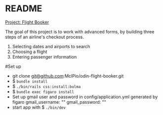 # README

[Project: Flight Booker](https://www.theodinproject.com/lessons/ruby-on-rails-flight-booker)

The goal of this project is to work with advanced forms, by building three steps of an airline's checkout process.

1. Selecting dates and airports to search
2. Choosing a flight
3. Entering passenger information

#Set up

- git clone git@github.com:MclPio/odin-flight-booker.git
- $ ```bundle install```
- $ ```./bin/rails css:install:bulma```
- $ ```bundle exec figaro install```
- Set up gmail user and password in config/application.yml generated by figaro
  gmail_username: "<gmail>"
  gmail_password: "<app password>"
- start app with $ ```./bin/dev```